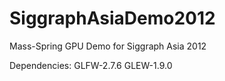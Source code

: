 SiggraphAsiaDemo2012
====================

Mass-Spring GPU Demo for Siggraph Asia 2012

Dependencies:
GLFW-2.7.6
GLEW-1.9.0
